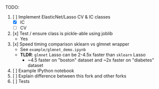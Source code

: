 TODO:

1. [ ] Implement ElasticNet/Lasso CV & IC classes
    * [x] IC
    * [ ] CV
2. [x] Test / ensure class is pickle-able using joblib
    * Yes
3. [x] Speed timing comparison sklearn vs glmnet wrapper
    * See `example/glmnet_demo.ipynb`
    * **TLDR**: `glmnet` Lasso can be 2-4.5x faster than `sklearn` Lasso
        * ~4.5 faster on "boston" dataset and ~2x faster on "diabetes" dataset
4. [ ] Example IPython notebook
5. [ ] Explain difference between this fork and other forks
6. [ ] Tests
